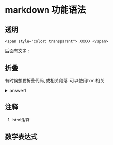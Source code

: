 # markdown 功能语法

## 透明

`<span style="color: transparent"> XXXXX </span>`

后面有文字 : <span style="color: transparent"> XXXXX </span>

## 折叠

有时候想要折叠代码, 或相关段落, 可以使用html相关

<details>

<summary>answer1</summary>

1. true, false, false

   > tip
   >
   > 1. StringBuilder和SpringBuffer的toString()方法最终都是return一个new String()对象
   > 2. String的intern()方法是查找常量池里面是否有同样的字符串, 若有则返回常量池里面的字符串, 若没有则返回其本身.
   > 3. 使用双引号创建的字符串存在常量池里面, 使用new String()创建的字符串存在堆里面.

   s1指向的是堆里的String对象, 同时常量池里面没有和s1相同的值, 故返回的是s1本身
   s2里面有个`"1234"`, 直接定义出来了, 其intern()方法指向的是常量池里面的字符串对象

</details>

## 注释

1. html注释

## 数学表达式
